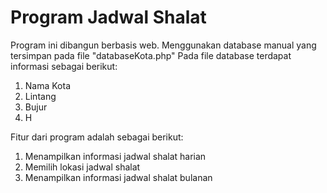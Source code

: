 # Program Jadwal Shalat

Program ini dibangun berbasis web.
Menggunakan database manual yang tersimpan pada file "databaseKota.php"
Pada file database terdapat informasi sebagai berikut:
1. Nama Kota
2. Lintang
3. Bujur
4. H

Fitur dari program adalah sebagai berikut:
1. Menampilkan informasi jadwal shalat harian
2. Memilih lokasi jadwal shalat
3. Menampilkan informasi jadwal shalat bulanan
 
